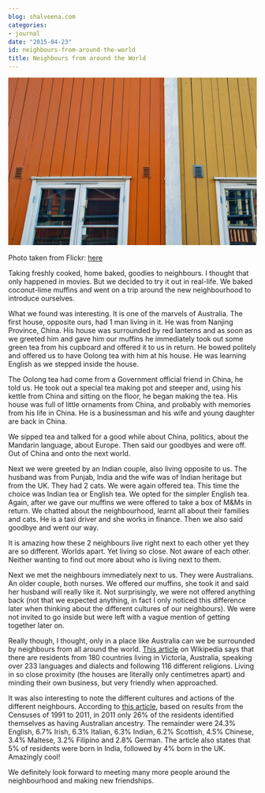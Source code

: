 ```yaml
---
blog: shalveena.com
categories:
- journal
date: "2015-04-23"
id: neighbours-from-around-the-world
title: Neighbours from around the World
---
```


[![](images/d6827-1855864167_08cbd5f505_o.jpg)](https://shalveena.files.wordpress.com/2015/04/d6827-1855864167_08cbd5f505_o.jpg)

  

Photo taken from Flickr: [here](https://www.flickr.com/photos/arild_storaas/1855864167/in/photolist-3PZML4-dp5JoV-7z2wh8-7RL3eS-bDGSH-69LV6L-4xKBwL-rJS6xM-bJTuGH-djJz14-bqQaJd-7qVEjm-7tDKMt-8w3dg1-br5R2p-bXmQMM-5YoCU4-3c19q-7uU8HJ-dBGf3P-2hgFep-5dbQKC-rFthJP-2swkBo-85fbVY-7wrhyG-7wrhgm-7wnsvx-7wnria-7jaGVH-4xhPvu-jRFby-r2Ty1w-fiXESx-7vebWb-pQrDPN-6Ddcd3-4DhJ7x-56JtQE-7XLj9P-6qqkA7-8kT9Xk-dEr2ZA-dEr19A-8t2Aky-djSKgL-8tZJ9S-gpiCaZ-6N2JLo-nKyi7Z)

Taking freshly cooked, home baked, goodies to neighbours. I thought that only happened in movies. But we decided to try it out in real-life. We baked coconut-lime muffins and went on a trip around the new neighbourhood to introduce ourselves. 

What we found was interesting. It is one of the marvels of Australia. The first house, opposite ours, had 1 man living in it. He was from Nanjing Province, China. His house was surrounded by red lanterns and as soon as we greeted him and gave him our muffins he immediately took out some green tea from his cupboard and offered it to us in return. He bowed politely and offered us to have Oolong tea with him at his house. He was learning English as we stepped inside the house. 

The Oolong tea had come from a Government official friend in China, he told us. He took out a special tea making pot and steeper and, using his kettle from China and sitting on the floor, he began making the tea. His house was full of little ornaments from China, and probably with memories from his life in China. He is a businessman and his wife and young daughter are back in China.

We sipped tea and talked for a good while about China, politics, about the Mandarin language, about Europe. Then said our goodbyes and were off. Out of China and onto the next world.

Next we were greeted by an Indian couple, also living opposite to us. The husband was from Punjab, India and the wife was of Indian heritage but from the UK. They had 2 cats. We were again offered tea. This time the choice was Indian tea or English tea. We opted for the simpler English tea. Again, after we gave our muffins we were offered to take a box of M&Ms in return. We chatted about the neighbourhood, learnt all about their families and cats. He is a taxi driver and she works in finance. Then we also said goodbye and went our way. 

It is amazing how these 2 neighbours live right next to each other yet they are so different. Worlds apart. Yet living so close. Not aware of each other. Neither wanting to find out more about who is living next to them. 

Next we met the neighbours immediately next to us. They were Australians. An older couple, both nurses. We offered our muffins, she took it and said her husband will really like it. Not surprisingly, we were not offered anything back (not that we expected anything, in fact I only noticed this difference later when thinking about the different cultures of our neighbours). We were not invited to go inside but were left with a vague mention of getting together later on.

Really though, I thought, only in a place like Australia can we be surrounded by neighbours from all around the world. [This article](http://http//en.wikipedia.org/wiki/Demographics_of_Melbourne) on Wikipedia says that there are residents from 180 countries living in Victoria, Australia, speaking over 233 languages and dialects and following 116 different religions. Living in so close proximity (the houses are literally only centimetres apart) and minding their own business, but very friendly when approached. 

It was also interesting to note the different cultures and actions of the different neighbours. According to [this article](http://profile.id.com.au/wyndham), based on results from the Censuses of 1991 to 2011, in 2011 only 26% of the residents identified themselves as having Australian ancestry. The remainder were 24.3% English, 6.7% Irish, 6.3% Italian, 6.3% Indian, 6.2% Scottish, 4.5% Chinese, 3.4% Maltese, 3.2% Filipino and 2.8% German. The article also states that 5% of residents were born in India, followed by 4% born in the UK. Amazingly cool!

We definitely look forward to meeting many more people around the neighbourhood and making new friendships.
